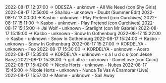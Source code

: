 2022-08-17 12:37:00 -> ODESZA - unknown - All We Need (con Shy Girls)
2022-08-17 12:56:00 -> Shallou - unknown - Doubt (Summer Edit)
2022-08-17 13:00:00 -> Kasbo - unknown - Play Pretend (con Ourchives)
2022-08-17 15:11:00 -> Kasbo - unknown - Play Pretend (con Ourchives)
2022-08-17 15:15:00 -> Jai Wolf - unknown - Starlight (con Mr Gabriel)
2022-08-17 15:19:00 -> Kasbo - unknown - Snow In Gothenburg
2022-08-17 15:22:00 -> Kasbo - unknown - Snow In Gothenburg
2022-08-17 15:24:00 -> Kasbo - unknown - Snow In Gothenburg
2022-08-17 15:27:00 -> KORDELYA - unknown - Feo
2022-08-17 15:30:00 -> KORDELYA - unknown - Acero
2022-08-17 15:35:00 -> KORDELYA - unknown - s a l u d o s (con Jesse Baez)
2022-08-17 15:38:00 -> girl ultra - unknown - DameLove (con Cuco)
2022-08-17 15:42:00 -> Nicole Horts - unknown - Nubes
2022-08-17 15:45:00 -> Nicole Horts - unknown - Nunca Te Vas A Enamorar (Live)
2022-08-17 15:57:00 -> Møme - unknown - Sail Away
